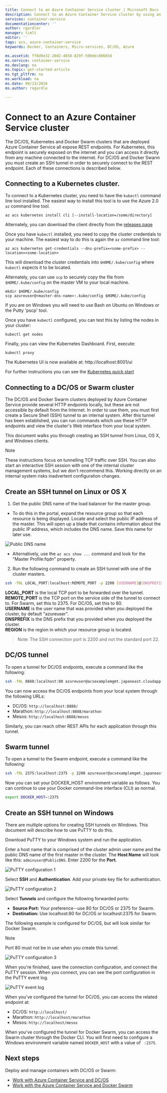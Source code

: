 ```yaml
---
title: Connect to an Azure Container Service cluster | Microsoft Docs
description: Connect to an Azure Container Service cluster by using an SSH tunnel.
services: container-service
documentationcenter: ''
author: rgardler
manager: timlt
editor: ''
tags: acs, azure-container-service
keywords: Docker, Containers, Micro-services, DC/OS, Azure

ms.assetid: ff8d9e32-20d2-4658-829f-590dec89603d
ms.service: container-service
ms.devlang: na
ms.topic: get-started-article
ms.tgt_pltfrm: na
ms.workload: na
ms.date: 09/13/2016
ms.author: rogardle

---
```

# Connect to an Azure Container Service cluster
The DC/OS, Kubernetes and Docker Swarm clusters that are deployed Azure Container Service all expose REST endpoints.  For Kubernetes,
this endpoint is securely exposed on the internet and you can access it directly from any machine connected to the internet. For DC/OS 
and Docker Swarm you must create an SSH tunnel in order to securely connect to the REST endpoint. Each of these connections is
described below.

## Connecting to a Kubernetes cluster.
To connect to a Kubernetes cluster, you need to have the `kubectl` command line tool installed.  The easiest way to install this
tool is to use the Azure 2.0 `az` command line tool.

```console
az acs kubernetes install cli [--install-location=/some/directory]
```

Alternately, you can download the client directly from the [releases page](https://github.com/kubernetes/kubernetes/blob/master/CHANGELOG.md#downloads-for-v146)

Once you have `kubectl` installed, you need to copy the cluster credentials to your machine.  The easiest way to do
this is again the `az` command line tool:

```console
az acs kubernetes get-credentials --dns-prefix=<some-prefix> --location=<some-location>
```

This will download the cluster credentials into `$HOME/.kube/config` where `kubectl` expects it to be located.

Alternately, you can use `scp` to securely copy the file from `$HOME/.kube/config` on the master VM to your local machine.

```console
mkdir $HOME/.kube/config
scp azureuser@<master-dns-name>:.kube/config $HOME/.kube/config
```

If you are on Windows you will need to use Bash on Ubuntu on Windows or the Putty 'pscp' tool.

Once you have `kubectl` configured, you can test this by listing the nodes in your cluster:

```console
kubectl get nodes
```

Finally, you can view the Kubernetes Dashboard. First, execute:

```console
kubectl proxy
```

The Kubernetes UI is now available at: http://localhost:8001/ui

For further instructions you can see the [Kubernetes quick start](http://kubernetes.io/docs/user-guide/quick-start/)

## Connecting to a DC/OS or Swarm cluster

The DC/OS and Docker Swarm clusters deployed by Azure Container Service provide several HTTP endpoints locally, but these are not accessible by default from the Internet. In order to use them, you must first create a Secure Shell (SSH) tunnel to an internal system. After this tunnel has been established, you can run commands which use these HTTP endpoints and view the cluster's Web interface from your local system.

This document walks you through creating an SSH tunnel from Linux, OS X, and Windows clients.

> [!NOTE]
> These instructions focus on tunnelling TCP traffic over SSH. You can also start an interactive SSH session with one of the internal cluster management systems, but we don't recommend this. Working directly on an internal system risks inadvertent configuration changes.   
> 
> 

## Create an SSH tunnel on Linux or OS X

1. Get the public DNS name of the load balancer for the master group.

  * To do this in the portal, expand the resource group so that each resource is being displayed. Locate and select the public IP address of the master. This will open up a blade that contains information about the public IP address, which includes the DNS name. Save this name for later use. <br />

  ![Public DNS name](media/pubdns.png)

  * Alternatively, use the `az acs show ...` command and look for the "Master Profile:fqdn" property.

2. Run the following command to create an SSH tunnel with one of the cluster
   masters.  

```bash
ssh -fNL LOCAL_PORT:localhost:REMOTE_PORT -p 2200 [USERNAME]@[DNSPREFIX]mgmt.[REGION].cloudapp.azure.com
```

**LOCAL_PORT** is the local TCP port to be forwarded over the tunnel.  
**REMOTE_PORT** is the TCP port on the service side of the tunnel to connect to. For Swarm, set this to 2375. For DC/OS, set this to 80.  
**USERNAME** is the user name that was provided when you deployed the cluster, by default "azureuser".  
**DNSPREFIX** is the DNS prefix that you provided when you deployed the cluster.  
**REGION** is the region in which your resource group is located.  

> Note: The SSH connection port is 2200 and not the standard port 22.
>
>

## DC/OS tunnel

To open a tunnel for DC/OS endpoints, execute a command like the following:

```bash
ssh -fNL 8888:localhost:80 azureuser@acsexamplemgmt.japaneast.cloudapp.azure.com -p 2200
```

You can now access the DC/OS endpoints from your local system through the following URLs:

* DC/OS: `http://localhost:8888/`
* Marathon: `http://localhost:8888/marathon`
* Mesos: `http://localhost:8888/mesos`

Similarly, you can reach other REST APIs for each application through this tunnel.

## Swarm tunnel

To open a tunnel to the Swarm endpoint, execute a command like the following:

```bash
ssh -fNL 2375:localhost:2375 -p 2200 azureuser@acsexamplemgmt.japaneast.cloudapp.azure.com
```

Now you can set your DOCKER_HOST environment variable as follows. You can continue to use your Docker command-line interface (CLI) as normal.

```bash
export DOCKER_HOST=:2375
```

## Create an SSH tunnel on Windows
There are multiple options for creating SSH tunnels on Windows. This document will describe how to use PuTTY to do this.

Download PuTTY to your Windows system and run the application.

Enter a host name that is comprised of the cluster admin user name and the public DNS name of the first master in the cluster. The **Host Name** will look like this: `adminuser@PublicDNS`. Enter 2200 for the **Port**.

![PuTTY configuration 1](media/putty1.png)

Select **SSH** and **Authentication**. Add your private key file for authentication.

![PuTTY configuration 2](media/putty2.png)

Select **Tunnels** and configure the following forwarded ports:

* **Source Port:** Your preference--use 80 for DC/OS or 2375 for Swarm.
* **Destination:** Use localhost:80 for DC/OS or localhost:2375 for Swarm.

The following example is configured for DC/OS, but will look similar for Docker Swarm.

> [!NOTE]
> Port 80 must not be in use when you create this tunnel.
> 
> 

![PuTTY configuration 3](media/putty3.png)

When you're finished, save the connection configuration, and connect the PuTTY session. When you connect, you can see the port configuration in the PuTTY event log.

![PuTTY event log](media/putty4.png)

When you've configured the tunnel for DC/OS, you can access the related endpoint at:

* DC/OS: `http://localhost/`
* Marathon: `http://localhost/marathon`
* Mesos: `http://localhost/mesos`

When you've configured the tunnel for Docker Swarm, you can access the Swarm cluster through the Docker CLI. You will first need to configure a Windows environment variable named `DOCKER_HOST` with a value of ` :2375`.

## Next steps
Deploy and manage containers with DC/OS or Swarm:

* [Work with Azure Container Service and DC/OS](container-service-mesos-marathon-rest.md)
* [Work with the Azure Container Service and Docker Swarm](container-service-docker-swarm.md)

